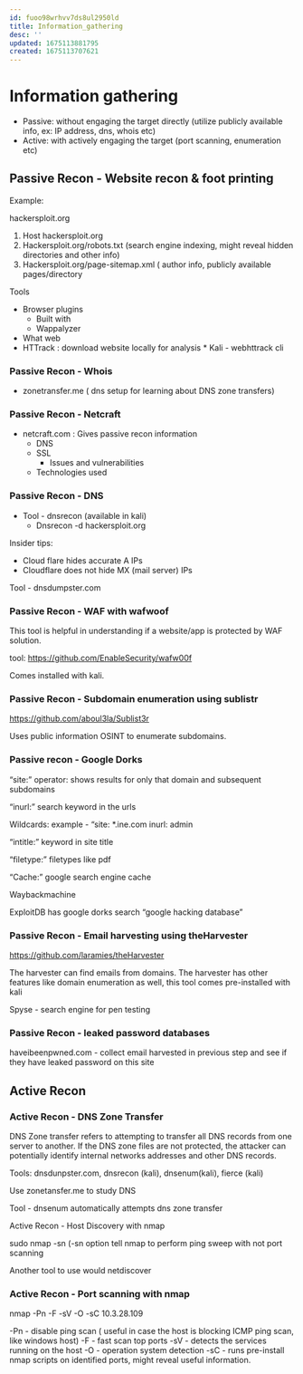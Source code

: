 ```yaml
---
id: fuoo98wrhvv7ds8ul2950ld
title: Information_gathering
desc: ''
updated: 1675113881795
created: 1675113707621
---
```


# Information gathering

* Passive: without engaging the target directly (utilize publicly available info, ex: IP address, dns, whois etc)
* Active: with actively engaging the target (port scanning, enumeration etc)


## Passive Recon -  Website recon & foot printing

Example:

hackersploit.org

1. Host hackersploit.org
2. Hackersploit.org/robots.txt (search engine indexing, might reveal hidden directories and other info)
3. Hackersploit.org/page-sitemap.xml ( author info, publicly available pages/directory 

Tools 
* Browser plugins
    * Built with
    * Wappalyzer
* What web
* HTTrack : download website locally for analysis
        * Kali - webhttrack cli


### Passive Recon - Whois

* zonetransfer.me ( dns setup for learning about DNS zone transfers)

### Passive Recon - Netcraft

* netcraft.com : Gives passive recon information
    * DNS
    * SSL
        * Issues and vulnerabilities
    * Technologies used

### Passive Recon - DNS

* Tool - dnsrecon (available in kali)
    * Dnsrecon -d hackersploit.org

Insider tips:
* Cloud flare hides accurate A IPs
* Cloudflare does not hide MX (mail server) IPs


Tool - dnsdumpster.com


### Passive Recon - WAF with wafwoof

This tool is helpful in understanding if a website/app is protected by WAF solution.

tool: https://github.com/EnableSecurity/wafw00f  

Comes installed with kali.


### Passive Recon - Subdomain enumeration using sublistr

https://github.com/aboul3la/Sublist3r

Uses public information OSINT to enumerate subdomains.

### Passive recon - Google Dorks

“site:” operator: shows results for only that domain and subsequent subdomains

“inurl:” search keyword in the urls

Wildcards: example - “site: *.ine.com inurl: admin

“intitle:” keyword in site title

“filetype:” filetypes like pdf

“Cache:” google search engine cache

Waybackmachine 

ExploitDB has google dorks search “google hacking database”


### Passive Recon - Email harvesting using theHarvester

https://github.com/laramies/theHarvester

The harvester can find emails from domains. The harvester has other features like domain enumeration as well, this tool comes pre-installed with kali

Spyse - search engine for pen testing


### Passive Recon - leaked password databases

haveibeenpwned.com - collect email harvested in previous step and see if they have leaked password on this site

## Active Recon

### Active Recon - DNS Zone Transfer

DNS Zone transfer refers to attempting to transfer all DNS records from one server to another. If the DNS zone files are not protected, the attacker can potentially identify internal networks addresses and other DNS records.

Tools: dnsdunpster.com, dnsrecon (kali), dnsenum(kali), fierce (kali)

Use zonetansfer.me to study DNS

Tool - dnsenum automatically attempts dns zone transfer

Active Recon - Host Discovery with nmap

sudo nmap -sn <subnet mask> (-sn option tell nmap to perform ping sweep with not port scanning

Another tool to use would netdiscover

### Active Recon - Port scanning with nmap

nmap -Pn -F -sV -O -sC 10.3.28.109

-Pn - disable ping scan ( useful in case the host is blocking ICMP ping scan, like windows host)
-F - fast scan top ports
-sV - detects the services running on the host
-O - operation system detection
-sC - runs pre-install nmap scripts on identified ports, might reveal useful information.
